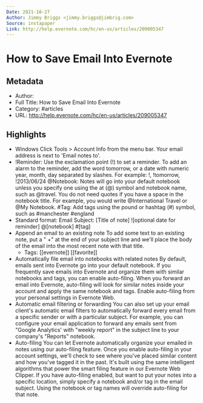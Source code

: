 ```yaml
---
Date: 2021-10-27
Author: Jimmy Briggs <jimmy.briggs@jimbrig.com>
Source: instapaper
Link: http://help.evernote.com/hc/en-us/articles/209005347
---
```

# How to Save Email Into Evernote

## Metadata
- Author: 
- Full Title: How to Save Email Into Evernote
- Category: #articles
- URL: http://help.evernote.com/hc/en-us/articles/209005347

## Highlights
- Windows
  Click Tools > Account Info from the menu bar. Your email address is next to 'Email notes to'.
- !Reminder: Use the exclamation point (!) to set a reminder. To add an alarm to the reminder, add the word tomorrow, or a date with numeric year, month, day separated by slashes. For example: !, !tomorrow, !2013/06/24
  @Notebook: Notes will go into your default notebook unless you specify one using the at (@) symbol and notebook name, such as @travel. You do not need quotes if you have a space in the notebook title. For example, you would write @International Travel or @My Notebook.
  #Tag: Add tags using the pound or hashtag (#) symbol, such as #manchester #england
- Standard format:
  Email Subject: [Title of note] ![optional date for reminder] @[notebook] #[tag]
- Append an email to an existing note
  To add some text to an existing note, put a " +" at the end of your subject line and we'll place the body of the email into the most recent note with that title.
    - Tags: [[evernote]] [[favorite]] 
- Automatically file email into notebooks with related notes
  By default, emails sent into Evernote go into your default notebook. If you frequently save emails into Evernote and organize them with similar notebooks and tags, you can enable auto-filing. When you forward an email into Evernote, auto-filing will look for similar notes inside your account and apply the same notebook and tags.
  Enable auto-filing from your personal settings in Evernote Web.
- Automatic email filtering or forwarding
  You can also set up your email client's automatic email filters to automatically forward every email from a specific sender or with a particular subject.
  For example, you can configure your email application to forward any emails sent from "Google Analytics' with "weekly report" in the subject line to your company's "Reports" notebook.
- Auto-filing
  You can let Evernote automatically organize your emailed in notes using our auto-filing feature. Once you enable auto-filing in your account settings, we'll check to see where you've placed similar content and how you've tagged it in the past. It's built using the same intelligent algorithms that power the smart filing feature in our Evernote Web Clipper. If you have auto-filing enabled, but want to put your notes into a specific location, simply specify a notebook and/or tag in the email subject. Using the notebook or tag names will override auto-filing for that note.
